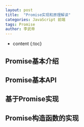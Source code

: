 ```yaml
---
layout: post 
title:  "Promise实现和原理解读" 
categories: JavaScript 前端  
tags: Promise 
author: 李武帝 
---
```


* content
{:toc}

## Promise基本介绍

## Promise基本API

## 基于Promise实现

## Promise构造函数的实现
